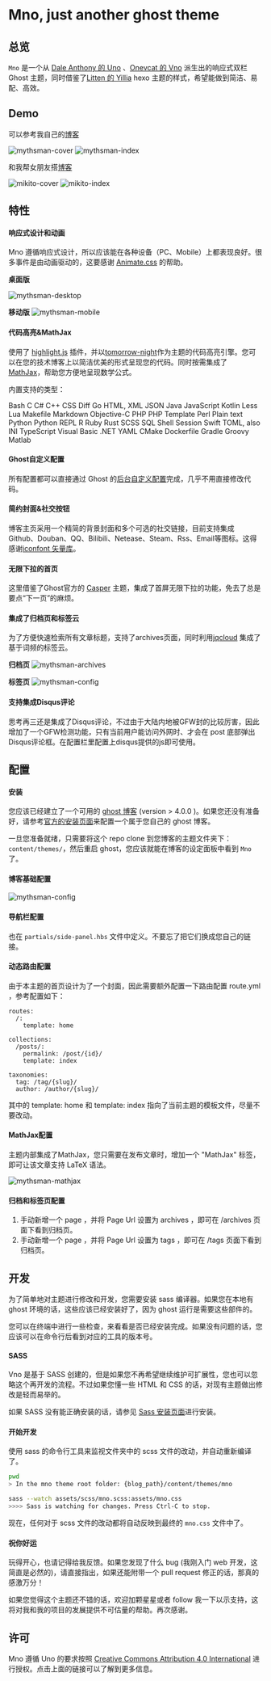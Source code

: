 # Mno, just another ghost theme

## 总览

`Mno` 是一个从 [Dale Anthony 的 Uno](https://github.com/daleanthony/uno) 、[Onevcat 的 Vno](https://github.com/onevcat/vno) 派生出的响应式双栏 Ghost 主题，同时借鉴了[Litten 的 Yillia](https://github.com/litten/hexo-theme-yilia) hexo 主题的样式，希望能做到简洁、易配、高效。

## Demo

可以参考我自己的[博客](https://blog.mythsman.com)

![mythsman-cover](./images/mythsman_cover.png)
![mythsman-index](./images/mythsman_index.png)

和我帮女朋友搭[博客](https://mikito.mythsman.com)

![mikito-cover](./images/mikito_cover.png)
![mikito-index](./images/mikito_index.png)

## 特性

#### 响应式设计和动画

Mno 遵循响应式设计，所以应该能在各种设备（PC、Mobile）上都表现良好。很多事件是由动画驱动的，这要感谢 [Animate.css](https://animate.style/) 的帮助。

**桌面版**

![mythsman-desktop](./images/mythsman_desktop.gif)

**移动版**
![mythsman-mobile](./images/mythsman_mobile.gif)


#### 代码高亮&MathJax

使用了 [highlight.js](http://highlightjs.org) 插件，并以[tomorrow-night](https://highlightjs.org/static/demo/)作为主题的代码高亮引擎。您可以在您的技术博客上以简洁优美的形式呈现您的代码。同时按需集成了[MathJax](https://www.mathjax.org/)，帮助您方便地呈现数学公式。

内置支持的类型：

Bash C C# C++ CSS Diff Go HTML, XML JSON Java JavaScript Kotlin Less Lua Makefile Markdown Objective-C PHP PHP Template Perl Plain text Python Python REPL R Ruby Rust SCSS SQL Shell Session Swift TOML, also INI TypeScript Visual Basic .NET YAML CMake Dockerfile Gradle Groovy Matlab 

#### Ghost自定义配置

所有配置都可以直接通过 Ghost 的[后台自定义配置](https://ghost.org/docs/themes/custom-settings/)完成，几乎不用直接修改代码。

#### 简约封面&社交按钮

博客主页采用一个精简的背景封面和多个可选的社交链接，目前支持集成Github、Douban、QQ、Bilibili、Netease、Steam、Rss、Email等图标。这得感谢[iconfont 矢量库](https://www.iconfont.cn/)。

#### 无限下拉的首页

这里借鉴了Ghost官方的 [Casper](https://github.com/TryGhost/Casper/blob/main/assets/js/infinite-scroll.js) 主题，集成了首屏无限下拉的功能，免去了总是要点“下一页”的麻烦。

#### 集成了归档页和标签云

为了方便快速检索所有文章标题，支持了archives页面，同时利用[jqcloud](https://github.com/lucaong/jQCloud) 集成了基于词频的标签云。

**归档页**
![mythsman-archives](./images/mythsman_archives.png)

**标签页**
![mythsman-config](./images/mythsman_tags.png)

#### 支持集成Disqus评论

思考再三还是集成了Disqus评论，不过由于大陆内地被GFW封的比较厉害，因此增加了一个GFW检测功能，只有当前用户能访问外网时、才会在 post 底部弹出Disqus评论框。在配置栏里配置上disqus提供的js即可使用。

## 配置

#### 安装

您应该已经建立了一个可用的 [ghost 博客](https://ghost.org) (version > 4.0.0 )。如果您还没有准备好，请参考[官方的安装页面](http://docs.ghost.org/installation/)来配置一个属于您自己的 ghost 博客。

一旦您准备就绪，只需要将这个 repo clone 到您博客的主题文件夹下：`content/themes/`，然后重启 ghost，您应该就能在博客的设定面板中看到 `Mno` 了。

#### 博客基础配置
![mythsman-config](./images/mythsman_config.png)

#### 导航栏配置

也在 `partials/side-panel.hbs` 文件中定义。不要忘了把它们换成您自己的链接。

#### 动态路由配置
由于本主题的首页设计为了一个封面，因此需要额外配置一下路由配置 route.yml ，参考配置如下：

```
routes:
  /:
    template: home

collections:
  /posts/:
    permalink: /post/{id}/
    template: index

taxonomies:
  tag: /tag/{slug}/
  author: /author/{slug}/

```
其中的 template: home 和 template: index 指向了当前主题的模板文件，尽量不要改动。

#### MathJax配置
主题内部集成了MathJax，您只需要在发布文章时，增加一个 "MathJax" 标签，即可让该文章支持 LaTeX 语法。

![mythsman-mathjax](./images/mythsman_mathjax.png)

#### 归档和标签页配置

1. 手动新增一个 page ，并将 Page Url 设置为 archives ，即可在 /archives 页面下看到归档页。
2. 手动新增一个 page ，并将 Page Url 设置为 tags ，即可在 /tags 页面下看到归档页。


## 开发

为了简单地对主题进行修改和开发，您需要安装 sass 编译器。如果您在本地有 ghost 环境的话，这些应该已经安装好了，因为 ghost 运行是需要这些部件的。

您可以在终端中进行一些检查，来看看是否已经安装完成。如果没有问题的话，您应该可以在命令行后看到对应的工具的版本号。

#### SASS

Vno 是基于 SASS 创建的，但是如果您不再希望继续维护可扩展性，您也可以忽略这个再开发的流程。不过如果您懂一些 HTML 和 CSS 的话，对现有主题做出修改是轻而易举的。

如果 SASS 没有能正确安装的话，请参见 [Sass 安装页面](http://sass-lang.com/install)进行安装。

#### 开始开发

使用 sass 的命令行工具来监视文件夹中的 scss 文件的改动，并自动重新编译了。

```bash
pwd
> In the mno theme root folder: {blog_path}/content/themes/mno

sass --watch assets/scss/mno.scss:assets/mno.css
>>>> Sass is watching for changes. Press Ctrl-C to stop.
```

现在，任何对于 scss 文件的改动都将自动反映到最终的 `mno.css` 文件中了。

#### 祝你好运

玩得开心，也请记得给我反馈。如果您发现了什么 bug (我刚入门 web 开发，这简直是必然的)，请直接指出，如果还能附带一个 pull request 修正的话，那真的感激万分！

如果您觉得这个主题还不错的话，欢迎加颗星星或者 follow 我一下以示支持，这将对我和我的项目的发展提供不可估量的帮助。再次感谢。

## 许可

Mno 遵循 Uno 的要求按照 [Creative Commons Attribution 4.0 International](http://creativecommons.org/licenses/by/4.0/) 进行授权。点击上面的链接可以了解到更多信息。
